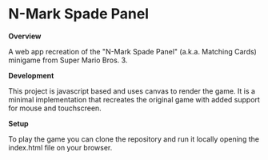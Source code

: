 # N-Mark Spade Panel

**Overview**

A web app recreation of the "N-Mark Spade Panel" (a.k.a. Matching Cards) minigame from Super Mario Bros. 3.

**Development**

This project is javascript based and uses canvas to render the game. It is a minimal implementation that recreates the original game with added support for mouse and touchscreen.

**Setup**

To play the game you can clone the repository and run it locally opening the index.html file on your browser.
